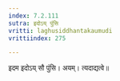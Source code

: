 ```yaml
---
index: 7.2.111
sutra: इदोऽय् पुंसि
vritti: laghusiddhantakaumudi
vrittiindex: 275

---
```

इदम इदोऽय् सौ पुंसि। अयम्। त्यदाद्यत्वे॥
